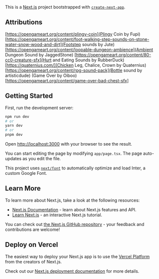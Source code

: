 This is a [Next.js](https://nextjs.org/) project bootstrapped with [`create-next-app`](https://github.com/vercel/next.js/tree/canary/packages/create-next-app).

## Attributions

[https://opengameart.org/content/plingy-coin](Plingy Coin by Fupi)
[https://opengameart.org/content/foot-walking-step-sounds-on-stone-water-snow-wood-and-dirt](Footstep sounds by Jute)
[https://opengameart.org/content/loopable-dungeon-ambience](Ambient Dungeon Sound by JaggedStone)
[https://opengameart.org/content/80-cc0-creature-sfx](Hurt and Eating Sounds by RubberDuck)
[https://quaternius.com/](Chicken Leg, Chalice, Crown by Quaternius)
[https://opengameart.org/content/rpg-sound-pack](Bottle sound by artisticdude)
(Game Over by Oiboo)[https://opengameart.org/content/game-over-bad-chest-sfx]

## Getting Started

First, run the development server:

```bash
npm run dev
# or
yarn dev
# or
pnpm dev
```

Open [http://localhost:3000](http://localhost:3000) with your browser to see the result.

You can start editing the page by modifying `app/page.tsx`. The page auto-updates as you edit the file.

This project uses [`next/font`](https://nextjs.org/docs/basic-features/font-optimization) to automatically optimize and load Inter, a custom Google Font.

## Learn More

To learn more about Next.js, take a look at the following resources:

- [Next.js Documentation](https://nextjs.org/docs) - learn about Next.js features and API.
- [Learn Next.js](https://nextjs.org/learn) - an interactive Next.js tutorial.

You can check out [the Next.js GitHub repository](https://github.com/vercel/next.js/) - your feedback and contributions are welcome!

## Deploy on Vercel

The easiest way to deploy your Next.js app is to use the [Vercel Platform](https://vercel.com/new?utm_medium=default-template&filter=next.js&utm_source=create-next-app&utm_campaign=create-next-app-readme) from the creators of Next.js.

Check out our [Next.js deployment documentation](https://nextjs.org/docs/deployment) for more details.
